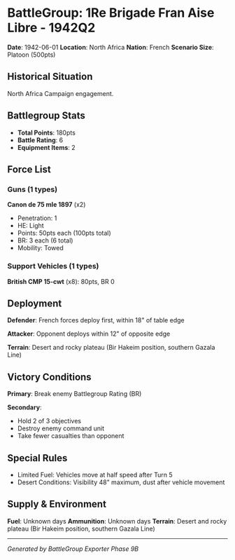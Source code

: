 # BattleGroup: 1Re Brigade Fran Aise Libre - 1942Q2

**Date**: 1942-06-01
**Location**: North Africa
**Nation**: French
**Scenario Size**: Platoon (500pts)

## Historical Situation

North Africa Campaign engagement.

## Battlegroup Stats

- **Total Points**: 180pts
- **Battle Rating**: 6
- **Equipment Items**: 2

## Force List

### Guns (1 types)

**Canon de 75 mle 1897** (x2)
- Penetration: 1
- HE: Light
- Points: 50pts each (100pts total)
- BR: 3 each (6 total)
- Mobility: Towed

### Support Vehicles (1 types)

**British CMP 15-cwt** (x8): 80pts, BR 0

## Deployment

**Defender**: French forces deploy first, within 18" of table edge

**Attacker**: Opponent deploys within 12" of opposite edge

**Terrain**: Desert and rocky plateau (Bir Hakeim position, southern Gazala Line)

## Victory Conditions

**Primary**: Break enemy Battlegroup Rating (BR)

**Secondary**:
- Hold 2 of 3 objectives
- Destroy enemy command unit
- Take fewer casualties than opponent

## Special Rules

- Limited Fuel: Vehicles move at half speed after Turn 5
- Desert Conditions: Visibility 48" maximum, dust after vehicle movement

## Supply & Environment

**Fuel**: Unknown days
**Ammunition**: Unknown days
**Terrain**: Desert and rocky plateau (Bir Hakeim position, southern Gazala Line)

---

*Generated by BattleGroup Exporter Phase 9B*
